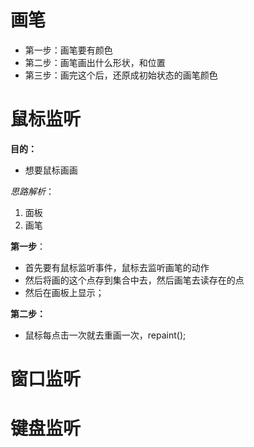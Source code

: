 # 画笔
- 第一步：画笔要有颜色
- 第二步：画笔画出什么形状，和位置
- 第三步：画完这个后，还原成初始状态的画笔颜色

# 鼠标监听
**目的：**
- 想要鼠标画画

*思路解析*：
1. 面板
2. 画笔

**第一步**：
- 首先要有鼠标监听事件，鼠标去监听画笔的动作
- 然后将画的这个点存到集合中去，然后画笔去读存在的点
- 然后在画板上显示；

**第二步：**
- 鼠标每点击一次就去重画一次，repaint();

# 窗口监听

# 键盘监听